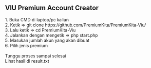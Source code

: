 <h2><b>VIU Premium Account Creator</b></h2>
1. Buka CMD di laptop/pc kalian<br/>
2. Ketik => git clone https://github.com/PremiumKita/PremiumKita-Viu/<br/>
3. Lalu ketik => cd PremiumKita-Viu</br>
4. Jalankan dengan mengetik => php start.php</br>
5. Masukan jumlah akun yang akan dibuat</br>
6. Pilih jenis premium</br></br>
Tunggu proses sampai selesai</br>
Lihat hasil di result.txt

